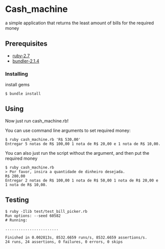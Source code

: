 # Cash_machine
a simple application that returns the least amount of bills for the required money

## Prerequisites

* [ruby-2.7](https://www.ruby-lang.org/en/documentation/installation/)
* [bundler-2.1.4](https://bundler.io/)

### Installing

install gems

```shell
$ bundle install
```

## Using

Now just run cash_machine.rb!

You can use command line arguments to set required money:

```shell
$ ruby cash_machine.rb 'R$ 530,00'
Entregar 5 notas de R$ 100,00 1 nota de R$ 20,00 e 1 nota de R$ 10,00.
```

You can also just run the script without the argument, and then put the required money

```shell
$ ruby cash_machine.rb
> Por favor, insira a quantidade de dinheiro desejada.
R$ 280,00
Entregar 2 notas de R$ 100,00 1 nota de R$ 50,00 1 nota de R$ 20,00 e 1 nota de R$ 10,00.
```

## Testing

```shell
$ ruby -Ilib test/test_bill_picker.rb
Run options: --seed 60582
# Running:

........................

Finished in 0.002813s, 8532.6659 runs/s, 8532.6659 assertions/s.
24 runs, 24 assertions, 0 failures, 0 errors, 0 skips
```
